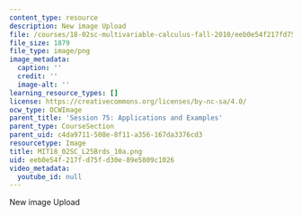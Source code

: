 ```yaml
---
content_type: resource
description: New image Upload
file: /courses/18-02sc-multivariable-calculus-fall-2010/eeb0e54f217fd75fd30e89e5809c1026_MIT18_02SC_L25Brds_10a.png
file_size: 1879
file_type: image/png
image_metadata:
  caption: ''
  credit: ''
  image-alt: ''
learning_resource_types: []
license: https://creativecommons.org/licenses/by-nc-sa/4.0/
ocw_type: OCWImage
parent_title: 'Session 75: Applications and Examples'
parent_type: CourseSection
parent_uid: c4da9711-508e-8f11-a356-167da3376cd3
resourcetype: Image
title: MIT18_02SC_L25Brds_10a.png
uid: eeb0e54f-217f-d75f-d30e-89e5809c1026
video_metadata:
  youtube_id: null
---
```

New image Upload